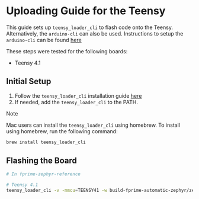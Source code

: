 # Uploading Guide for the Teensy

This guide sets up `teensy_loader_cli` to flash code onto the Teensy. Alternatively, the `arduino-cli` can also be used. Instructions to setup the `arduino-cli` can be found [here][arduino-cli-guide]

These steps were tested for the following boards:

- Teensy 4.1

## Initial Setup
1. Follow the `teensy_loader_cli` installation guide [here][teensy-loader-cli-guide]
2. If needed, add the `teensy_loader_cli` to the PATH.

> [!NOTE]
> Mac users can install the `teensy_loader_cli` using homebrew.
> To install using homebrew, run the following command:
> ```zsh
> brew install teensy_loader_cli
> ```

## Flashing the Board
```sh
# In fprime-zephyr-reference

# Teensy 4.1
teensy_loader_cli -v -mmcu=TEENSY41 -w build-fprime-automatic-zephyr/zephyr/zephyr.hex
```

[arduino-cli-guide]: https://github.com/fprime-community/fprime-arduino/blob/0d4f023dec007294d073bec64a44d6d8010dce04/docs/arduino-cli-install.md
[teensy-loader-cli-guide]: https://www.pjrc.com/teensy/loader_cli.html
